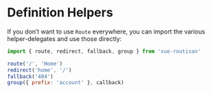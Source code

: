 # Definition Helpers

If you don’t want to use `Route` everywhere, you can import the various helper-delegates and use those directly:

```js
import { route, redirect, fallback, group } from 'vue-routisan'

route('/', 'Home')
redirect('home', '/')
fallback('404')
group({ prefix: 'account' }, callback)
```
